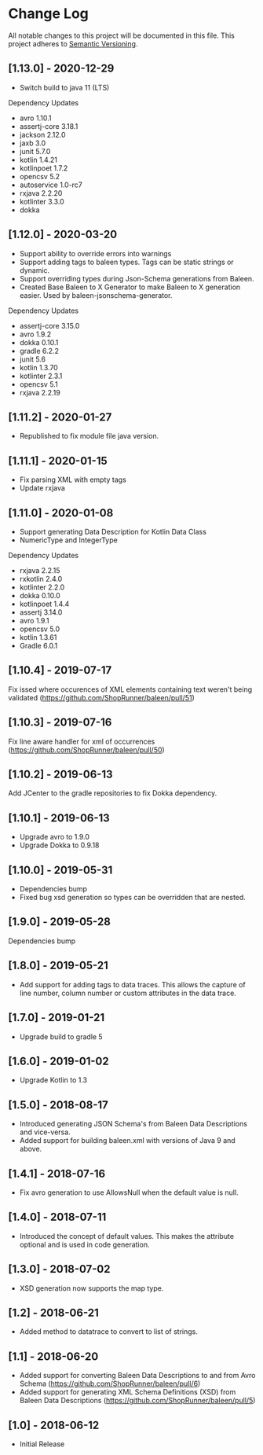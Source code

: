 # Change Log

All notable changes to this project will be documented in this file.
This project adheres to [Semantic Versioning](http://semver.org/).

## [1.13.0] - 2020-12-29
- Switch build to java 11 (LTS)

Dependency Updates
- avro 1.10.1
- assertj-core 3.18.1
- jackson 2.12.0
- jaxb 3.0
- junit 5.7.0
- kotlin 1.4.21
- kotlinpoet 1.7.2
- opencsv 5.2
- autoservice 1.0-rc7
- rxjava 2.2.20
- kotlinter 3.3.0
- dokka

## [1.12.0] - 2020-03-20
- Support ability to override errors into warnings
- Support adding tags to baleen types. Tags can be static strings or dynamic.
- Support overriding types during Json-Schema generations from Baleen.
- Created Base Baleen to X Generator to make Baleen to X generation easier. Used by baleen-jsonschema-generator.

Dependency Updates
- assertj-core 3.15.0
- avro 1.9.2
- dokka 0.10.1
- gradle 6.2.2
- junit 5.6
- kotlin 1.3.70
- kotlinter 2.3.1
- opencsv 5.1
- rxjava 2.2.19

## [1.11.2] - 2020-01-27
- Republished to fix module file java version.

## [1.11.1] - 2020-01-15
- Fix parsing XML with empty tags
- Update rxjava

## [1.11.0] - 2020-01-08

- Support generating Data Description for Kotlin Data Class
- NumericType and IntegerType

Dependency Updates
- rxjava 2.2.15
- rxkotlin 2.4.0
- kotlinter 2.2.0
- dokka 0.10.0
- kotlinpoet 1.4.4
- assertj 3.14.0
- avro 1.9.1
- opencsv 5.0
- kotlin 1.3.61
- Gradle 6.0.1


## [1.10.4] - 2019-07-17

Fix issed where occurences of XML elements containing text weren't being validated (https://github.com/ShopRunner/baleen/pull/51)

## [1.10.3] - 2019-07-16

Fix line aware handler for xml of occurrences (https://github.com/ShopRunner/baleen/pull/50)

## [1.10.2] - 2019-06-13

Add JCenter to the gradle repositories to fix Dokka dependency.

## [1.10.1] - 2019-06-13

* Upgrade avro to 1.9.0
* Upgrade Dokka to 0.9.18

## [1.10.0] - 2019-05-31

* Dependencies bump
* Fixed bug xsd generation so types can be overridden that are nested.

## [1.9.0] - 2019-05-28

Dependencies bump

## [1.8.0] - 2019-05-21

* Add support for adding tags to data traces.  This allows the capture of line number, column number or custom attributes in the data trace.

## [1.7.0] - 2019-01-21

* Upgrade build to gradle 5

## [1.6.0] - 2019-01-02

* Upgrade Kotlin to 1.3

## [1.5.0] - 2018-08-17

* Introduced generating JSON Schema's from Baleen Data Descriptions and vice-versa.
* Added support for building baleen.xml with versions of Java 9 and above.

## [1.4.1] - 2018-07-16

* Fix avro generation to use AllowsNull when the default value is null.

## [1.4.0] - 2018-07-11

* Introduced the concept of default values.  This makes the attribute optional and is used in code generation.

## [1.3.0] - 2018-07-02

* XSD generation now supports the map type.

## [1.2] - 2018-06-21

* Added method to datatrace to convert to list of strings.

## [1.1] - 2018-06-20

* Added support for converting Baleen Data Descriptions to and from Avro Schema (https://github.com/ShopRunner/baleen/pull/6)
* Added support for generating XML Schema Definitions (XSD) from Baleen Data Descriptions (https://github.com/ShopRunner/baleen/pull/5)

## [1.0] - 2018-06-12

* Initial Release
